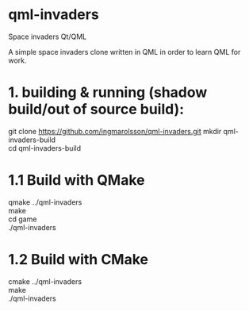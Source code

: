 # qml-invaders
Space invaders Qt/QML

A simple space invaders clone written in QML in order to learn QML for work.

# 1. building & running (shadow build/out of source build):
git clone https://github.com/ingmarolsson/qml-invaders.git
mkdir qml-invaders-build  
cd qml-invaders-build  

# 1.1 Build with QMake
qmake ../qml-invaders  
make  
cd game  
./qml-invaders  

# 1.2 Build with CMake
cmake ../qml-invaders  
make  
./qml-invaders  
